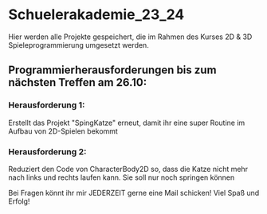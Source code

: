 # Schuelerakademie_23_24
Hier werden alle Projekte gespeichert, die im Rahmen des Kurses 2D & 3D Spieleprogrammierung umgesetzt werden.

## Programmierherausforderungen bis zum nächsten Treffen am 26.10:

### Herausforderung 1:
Erstellt das Projekt "SpingKatze" erneut, damit ihr eine super Routine im Aufbau von 2D-Spielen bekommt
### Herausforderung 2:
Reduziert den Code von CharacterBody2D so, dass die Katze nicht mehr nach links und rechts laufen kann. Sie soll nur noch springen können

Bei Fragen könnt ihr mir JEDERZEIT gerne eine Mail schicken!
Viel Spaß und Erfolg!
